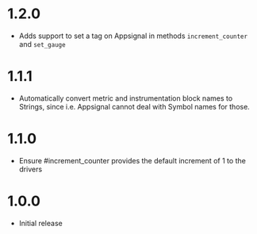 # 1.2.0

* Adds support to set a tag on Appsignal in methods `increment_counter` and `set_gauge`

# 1.1.1

* Automatically convert metric and instrumentation block names to Strings, since i.e.
  Appsignal cannot deal with Symbol names for those.

# 1.1.0

* Ensure #increment_counter provides the default increment of 1 to the drivers

# 1.0.0

* Initial release
